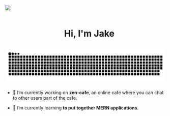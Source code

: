 <!--horizontal divider(gradiant)-->
<img src="https://user-images.githubusercontent.com/73097560/115834477-dbab4500-a447-11eb-908a-139a6edaec5c.gif">

<!--h1 without bottom border-->
<div id="user-content-toc">
  <ul align="center">
    <summary><h1 style="display: inline-block">Hi, I'm Jake</h1></summary>
  </ul>
</div>


<!--- snake -->
<div align="center">
  <img  src="https://raw.githubusercontent.com/Jake-Yeo/Jake-Yeo/5427fcfa7c03bf0e71986ed78ef1efc0a168813b/grid-snake.svg"
       alt="snake" /></a>
</div>

<!--Intro start-->
- 🔭 I’m currently working on **zen-cafe**, an online cafe where you can chat to other users part of the cafe.

- 🌱 I’m currently learning **to put together MERN applications.**
<!--Intro end-->
